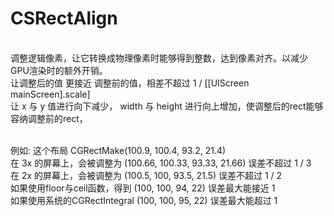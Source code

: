 # CSRectAlign


<br>调整逻辑像素，让它转换成物理像素时能够得到整数，达到像素对齐。以减少GPU渲染时的额外开销。
<br>让调整后的值 更接近 调整前的值，相差不超过 1 / [[UIScreen mainScreen].scale]
<br>让 x 与 y 值进行向下减少， width 与 height 进行向上增加，使调整后的rect能够容纳调整前的rect，

<br>例如: 这个布局      CGRectMake(100.9,  100.4,  93.2,  21.4)
<br>     在 3x 的屏幕上，会被调整为 (100.66, 100.33, 93.33, 21.66)  误差不超过 1 / 3
<br>     在 2x 的屏幕上，会被调整为 (100.5,  100,    93.5,  21.5)   误差不超过 1 / 2
<br>如果使用floor与ceil函数，得到   (100,    100,    94,    22)     误差最大能接近 1
<br>如果使用系统的CGRectIntegral   (100,    100,    95,    22)     误差最大能超过 1
